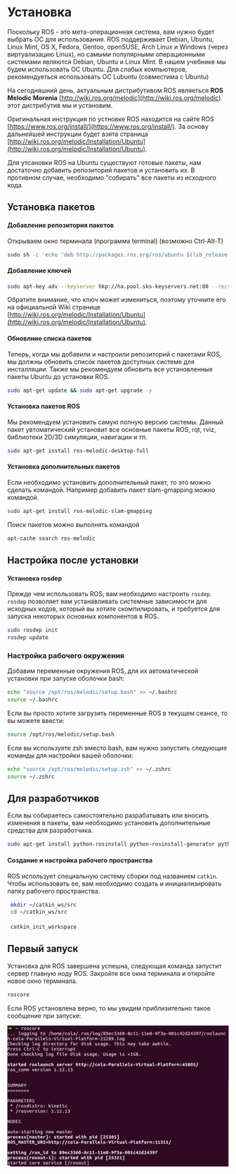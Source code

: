 # Установка

Поскольку ROS - это мета-операционная система, вам нужно будет выбрать ОС для использования. ROS поддерживает Debian, Ubuntu, Linux Mint, OS X, Fedora, Gentoo, openSUSE, Arch Linux и Windows \(через виртуализацию Linux\), но самыми популярными операционными системами являются Debian, Ubuntu и Linux Mint. В нашем учебнике мы будем использовать ОС Ubuntu. Для слабых компьютеров, рекомендуеться использовать ОС Lubuntu \(совместима с Ubuntu\) 

На сегодняшний день, актуальным дистрибутивом ROS являеться **ROS Melodic Morenia** [http://wiki.ros.org/melodic](http://wiki.ros.org/melodic) этот дистрибутив мы и установим.

Оригинальная инструкция по устновке ROS находится на сайте ROS [https://www.ros.org/install/](https://www.ros.org/install/). За основу дальнейшей инструкции будет взята страница [http://wiki.ros.org/melodic/Installation/Ubuntu](http://wiki.ros.org/melodic/Installation/Ubuntu). 

Для утсановки ROS на Ubuntu существуют готовые пакеты, нам достаточно добавить репозиторий пакетов и установить их. В противном случае, необходимо "собирать" все пакеты из исходного кода.

## Установка пакетов

#### Добавление репозитория пакетов

Открываем окно терминала \(программа terminal\) \(возможно Ctrl-Alt-T\)

```bash
sudo sh -c 'echo "deb http://packages.ros.org/ros/ubuntu $(lsb_release -sc) main" > /etc/apt/sources.list.d/ros-latest.list'
```

#### Добавление ключей

```bash
sudo apt-key adv --keyserver hkp://ha.pool.sks-keyservers.net:80 --recv-key 421C365BD9FF1F717815A3895523BAEEB01FA116
```

Обратите внимание, что ключ может измениться, поэтому уточните его на официальной Wiki странице [http://wiki.ros.org/melodic/Installation/Ubuntu](http://wiki.ros.org/melodic/Installation/Ubuntu).

#### Обновлние списка пакетов

Теперь, когда мы добавили и настроили репозиторий с пакетами ROS, мы должны обновить список пакетов доступных системе для инсталляции. Также мы рекомендуем обновить все установленные пакеты Ubuntu до установки ROS.

```bash
sudo apt-get update && sudo apt-get upgrade -y
```

#### Установка пакетов ROS

Мы рекомендуем установить самую полную версию системы. Данный пакет увтоматический установит все основные пакеты  ROS, rqt, rviz, библиотеки 2D/3D симуляции, навигации и тп.

```bash
sudo apt-get install ros-melodic-desktop-full
```

#### Установка дополнительных пакетов

Если необходимо установить дополнительный пакет, то это можно сделать командой. Например добавить пакет slam-gmapping можно командой.

```bash
sudo apt-get install ros-melodic-slam-gmapping
```

Поиск пакетов можно выполнять командой 

```bash
apt-cache search ros-melodic
```

## Настройка после установки

#### Установка rosdep

Прежде чем использовать ROS, вам необходимо настроить `rosdep`. `rosdep` позволяет вам  устанавливать системные зависимости для исходных кодов, который вы хотите скомпилировать, и требуется для запуска некоторых основных компонентов в ROS.

```bash
sudo rosdep init
rosdep update
```

### Настройка рабочего окружения

Добавим переменные окружения ROS, для их автоматической установки при запуске оболочки bash:

```bash
echo "source /opt/ros/melodic/setup.bash" >> ~/.bashrc
source ~/.bashrc
```

Если вы просто хотите загрузить переменные ROS в текущем сеансе, то вы можете ввести:

```bash
source /opt/ros/melodic/setup.bash
```

Если вы используете zsh вместо bash, вам нужно запустить следующие команды для настройки вашей оболочки:

```bash
echo "source /opt/ros/melodic/setup.zsh" >> ~/.zshrc
source ~/.zshrc
```

## Для разработчиков

Если вы собираетесь самостоятельно разрабатывать или вносить изменения в пакеты, вам необходимо установить дополнительные средства для разработчика. 

```bash
sudo apt-get install python-rosinstall python-rosinstall-generator python-wstool build-essential
```

#### Создание и настройка рабочего пространства

ROS использует специальную систему сборки под названием `catkin`. Чтобы использовать ее, вам необходимо создать и инициализировать папку рабочего пространства. 

```bash
 mkdir ~/catkin_ws/src
 cd ~/catkin_ws/src
 
 catkin_init_workspace
```

## Первый запуск

Установка для ROS завершена успешна, следующая команда запустит сервер главную ноду ROS. Закройте все окна терминала и откройте новое окно терминала. 

```bash
roscore
```

Если ROS установлена верно, то мы увидим приблизительно такое сообщение при запуске:

![](.gitbook/assets/roscore_run.png)



